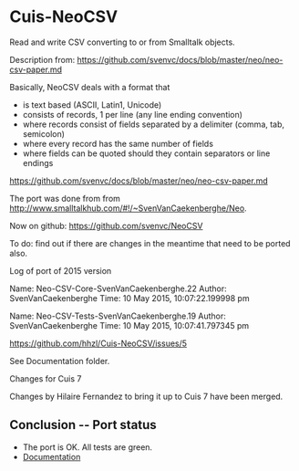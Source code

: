 # Cuis-NeoCSV
Read and write CSV converting to or from Smalltalk objects.
 
Description from: https://github.com/svenvc/docs/blob/master/neo/neo-csv-paper.md

Basically, NeoCSV deals with a format that

- is text based (ASCII, Latin1, Unicode)
- consists of records, 1 per line (any line ending convention)
- where records consist of fields separated by a delimiter (comma, tab, semicolon)
- where every record has the same number of fields
- where fields can be quoted should they contain separators or line endings

https://github.com/svenvc/docs/blob/master/neo/neo-csv-paper.md

The port was done from from http://www.smalltalkhub.com/#!/~SvenVanCaekenberghe/Neo.

Now on github: https://github.com/svenvc/NeoCSV

To do: find out if there are changes in the meantime that need to be ported also.



Log of port of 2015 version 

Name: Neo-CSV-Core-SvenVanCaekenberghe.22
Author: SvenVanCaekenberghe
Time: 10 May 2015, 10:07:22.199998 pm

Name: Neo-CSV-Tests-SvenVanCaekenberghe.19
Author: SvenVanCaekenberghe
Time: 10 May 2015, 10:07:41.797345 pm

https://github.com/hhzl/Cuis-NeoCSV/issues/5

See Documentation folder.


Changes for Cuis 7

Changes by Hilaire Fernandez to bring it up to Cuis 7 have been merged.


## Conclusion -- Port status

- The port is OK. All tests are green.
- [Documentation](https://github.com/svenvc/docs/blob/master/neo/neo-csv-paper.md)
